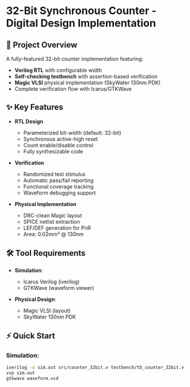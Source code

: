 # 32-Bit Synchronous Counter - Digital Design Implementation

## 📌 Project Overview
A fully-featured 32-bit counter implementation featuring:
- **Verilog RTL** with configurable width
- **Self-checking testbench** with assertion-based verification
- **Magic VLSI** physical implementation (SkyWater 130nm PDK)
- Complete verification flow with Icarus/GTKWave

## ✨ Key Features
- **RTL Design**
  - Parameterized bit-width (default: 32-bit)
  - Synchronous active-high reset
  - Count enable/disable control
  - Fully synthesizable code

- **Verification**
  - Randomized test stimulus
  - Automatic pass/fail reporting
  - Functional coverage tracking
  - Waveform debugging support

- **Physical Implementation**
  - DRC-clean Magic layout
  - SPICE netlist extraction
  - LEF/DEF generation for PnR
  - Area: 0.02mm² @ 130nm

## 🛠️ Tool Requirements
- **Simulation**:
  - Icarus Verilog (iverilog)
  - GTKWave (waveform viewer)
  
- **Physical Design**:
  - Magic VLSI (layout)
  - SkyWater 130nm PDK

## ⚡ Quick Start
### Simulation:
```bash
iverilog -o sim.out src/counter_32bit.v testbench/tb_counter_32bit.v
vvp sim.out
gtkwave waveform.vcd
